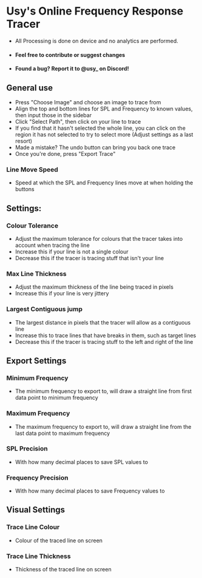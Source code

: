 # Usy's Online Frequency Response Tracer

- All Processing is done on device and no analytics are performed. 
- #### Feel free to contribute or suggest changes
- #### Found a bug? Report it to @usy_ on Discord!

## General use
- Press "Choose Image" and choose an image to trace from
- Align the top and bottom lines for SPL and Frequency to known values, then input those in the sidebar
- Click "Select Path", then click on your line to trace
- If you find that it hasn't selected the whole line, you can click on the region it has not selected to try to select more (Adjust settings as a last resort)
- Made a mistake? The undo button can bring you back one trace
- Once you're done, press "Export Trace"

### Line Move Speed
- Speed at which the SPL and Frequency lines move at when holding the buttons

## Settings:
### Colour Tolerance
- Adjust the maximum tolerance for colours that the tracer takes into account when tracing the line
- Increase this if your line is not a single colour
- Decrease this if the tracer is tracing stuff that isn't your line
### Max Line Thickness
- Adjust the maximum thickness of the line being traced in pixels
- Increase this if your line is very jittery
### Largest Contiguous jump
- The largest distance in pixels that the tracer will allow as a contiguous line
- Increase this to trace lines that have breaks in them, such as target lines
- Decrease this if the tracer is tracing stuff to the left and right of the line

## Export Settings
### Minimum Frequency
- The minimum frequency to export to, will draw a straight line from first data point to minimum frequency
### Maximum Frequency
- The maximum frequency to export to, will draw a straight line from the last data point to maximum frequency
### SPL Precision
- With how many decimal places to save SPL values to
### Frequency Precision
- With how many decimal places to save Frequency values to

## Visual Settings
### Trace Line Colour
- Colour of the traced line on screen
### Trace Line Thickness
- Thickness of the traced line on screen